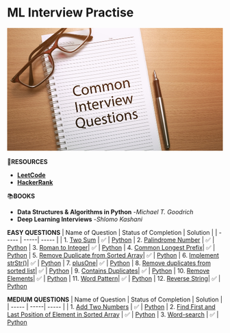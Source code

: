# **ML Interview Practise**

![Image](https://github.com/reban87/ML_Interview_Practise/blob/main/images/interview.jpg)

🔗**RESOURCES**
- [**LeetCode**](https://leetcode.com/problemset/all/?listId=wpwgkgt&page=1&difficulty=EASY&status=NOT_STARTED)
- [**HackerRank**](https://www.hackerrank.com/dashboard)

📚**BOOKS**

- **Data Structures & Algorithms in Python** -*Michael T. Goodrich*
- **Deep Learning Interviews** -*Shlomo Kashani*

**EASY QUESTIONS**
| Name of Question | Status of Completion | Solution |
| ----- | -----| ----- |
| 1. [Two Sum](https://leetcode.com/problems/two-sum/) | ✅ | [Python](https://github.com/reban87/ML_Interview_Practise/blob/main/images/two_sum.JPG)
| 2. [Palindrome Number](https://leetcode.com/problems/palindrome-number/) | ✅ | [Python](https://github.com/reban87/ML_Interview_Practise/blob/main/images/palilndrome_num.JPG)
| 3. [Roman to Integer](https://leetcode.com/problems/roman-to-integer/)| ✅ | [Python](https://github.com/reban87/ML_Interview_Practise/blob/main/images/roman_to_Integer.png)
| 4. [Common Longest Prefix](https://leetcode.com/problems/longest-common-prefix/)| ✅ | [Python](https://github.com/reban87/ML_Interview_Practise/blob/main/images/Longest%20Common%20Prefix.png)
| 5. [Remove Duplicate from Sorted Array](https://leetcode.com/problems/remove-duplicates-from-sorted-array/)| ✅ | [Python](https://github.com/reban87/ML_Interview_Practise/blob/main/images/Remove%20Duplicate%20from%20sorted%20array.png)
| 6. [Implement strStr()](https://leetcode.com/problems/implement-strstr/)| ✅ | [Python](https://github.com/reban87/ML_Interview_Practise/blob/main/images/implement%20strStr().png)
| 7. [plusOne](https://leetcode.com/problems/plus-one/)| ✅ | [Python](https://github.com/reban87/ML_Interview_Practise/blob/main/images/plusOne.png)
| 8. [Remove duplicates from sorted list](https://leetcode.com/problems/remove-duplicates-from-sorted-list/)| ✅ | [Python](https://github.com/reban87/ML_Interview_Practise/blob/main/images/remove_duplicate%20from%20sorted%20list.png)
| 9. [Contains Duplicates](https://leetcode.com/problems/contains-duplicate/)| ✅ | [Python](https://github.com/reban87/ML_Interview_Practise/blob/main/images/contains%20duplicate.png)
| 10. [Remove Elements](https://leetcode.com/problems/remove-element/)| ✅ | [Python](https://github.com/reban87/ML_Interview_Practise/blob/main/images/Remove%20Element.png)
| 11. [Word Pattern](https://leetcode.com/problems/word-pattern/)| ✅ | [Python](https://github.com/reban87/ML_Interview_Practise/blob/main/images/word%20pattern.png)
| 12. [Reverse String](https://leetcode.com/problems/reverse-string/)| ✅ | [Python](https://github.com/reban87/ML_Interview_Practise/blob/main/images/Reverse%20String.png)



**MEDIUM QUESTIONS**
| Name of Question | Status of Completion | Solution |
| ----- | -----| ----- |
| 1. [Add Two Numbers](https://leetcode.com/problems/add-two-numbers/) | ✅ | [Python](https://github.com/reban87/ML_Interview_Practise/blob/main/images/add-two-numbers.png)
| 2. [Find First and Last Position of Element in Sorted Array](https://leetcode.com/problems/find-first-and-last-position-of-element-in-sorted-array/) | ✅ | [Python](https://github.com/reban87/ML_Interview_Practise/blob/main/images/First%20and%20Last%20position%20of%20Element%20in%20Sorted%20Array.png)
| 3. [Word-search](https://leetcode.com/problems/word-search/) | ✅ | [Python](https://github.com/reban87/ML_Interview_Practise/blob/main/images/word-search.png)

